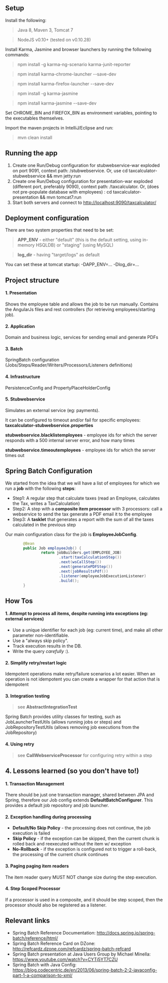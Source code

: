 

## Setup

Install the following:
> Java 8, Maven 3, Tomcat 7

> NodeJS v0.10+ (tested on v0.10.28)

Install Karma, Jasmine and browser launchers by running the following commands:
> npm install -g karma-ng-scenario karma-junit-reporter

> npm install karma-chrome-launcher --save-dev

> npm install karma-firefox-launcher --save-dev

> npm install -g karma-jasmine

> npm install karma-jasmine --save-dev

Set CHROME\_BIN and FIREFOX\_BIN as environment variables, pointing to the executables themselves.

Import the maven projects in IntelliJ/Eclipse and run:
> mvn clean install

## Running the app

1. Create one Run/Debug configuration for stubwebservice-war exploded on port 9091, context path: /stubwebservice. Or, use cd taxcalculator-stubwebservice && mvn jetty:run
2. Create one Run/Debug configuration for presentation-war exploded (different port, preferably 9090), context path: /taxcalculator.  Or, (does not pre-populate database with employees) : cd taxcalculator-presentation && mvn tomcat7:run
3. Start both servers and connect to [http://localhost:9090/taxcalculator/](http://localhost:9090/taxcalculator/)

## Deployment configuration

There are two system properties that need to be set:
> __APP_ENV__ - either "default" (this is the default setting, using in-memory HSQLDB) or "staging" (using MySQL)

> __log_dir__ - having "target/logs" as default

You can set these at tomcat startup: -DAPP\_ENV=... -Dlog\_dir=...

## Project structure

#### 1. Presentation
Shows the employee table and allows the job to be run manually.
Contains the AngularJs files and rest controllers (for retrieving employees/starting job).

#### 2. Application
Domain and business logic, services for sending email and generate PDFs

#### 3. Batch
SpringBatch configuration (Jobs/Steps/Reader/Writers/Processors/Listeners definitions)

#### 4. Infrastructure
PersistenceConfig and PropertyPlaceHolderConfig

#### 5. Stubwebservice
Simulates an external service (eg: payments).

It can be configured to timeout and/or fail for specific employees: __taxcalculator-stubwebservice.properties__

__stubwebservice.blacklistemployees__ - employee ids for which the server responds with a 500 internal server error, and how many times

__stubwebservice.timeoutemployees__ - employee ids for which the server times out

## Spring Batch Configuration
We started from the idea that we will have a list of employees for which we run a __job__ with the following __steps__:
* Step1: A regular step that calculate taxes (read an Employee, calculates the Tax, writes a TaxCalculation)
* Step2: A step with a __composite item processor__ with 3 processors:
    call a webservice to send the tax
    generate a PDF
    email it to the employee
* Step3: A __tasklet__ that generates a report with the sum of all the taxes calculated in the previous step

Our main configuration class for the job is __EmployeeJobConfig__.

```java
        @Bean
        public Job employeeJob() {
                return jobBuilders.get(EMPLOYEE_JOB)
                        .start(taxCalculationStep())
                        .next(wsCallStep())
                        .next(generatePDFStep())
                        .next(jobResultsPdf())
                        .listener(employeeJobExecutionListener)
                        .build();
        }
```

## How Tos

#### 1. Attempt to process all items, despite running into exceptions (eg: external services)

- Use a unique identifier for each job (eg: current time), and make all other parameter non-identifiable.
- Use a "always skip policy".
- Track execution results in the DB.
- Write the query *carefully* :).

#### 2. Simplify retry/restart logic
Idempotent operations make retry/failure scenarios a lot easier. When an operation is not idempotent you can create a wrapper for that action that is idempotent

#### 3. Integration testing
> see __AbstractIntegrationTest__

Spring Batch provides utility classes for testing, such as JobLauncherTestUtils (allows running jobs or steps) and JobRepositoryTestUtils (allows removing job executions from the JobRepository)

#### 4. Using retry
> see __CallWebserviceProcessor__ for configuring retry within a step

## 4. Lessons learned (so you don't have to!)

#### 1. Transaction Management
There should be just one transaction manager, shared between JPA and Spring, therefore our Job config extends __DefaultBatchConfigurer__. This provides a default job repository and job launcher.

#### 2. Exception handling during processing

- __Default/No Skip Policy__ - the processing does not continue, the job execution is failed
- __Skip Policy__ - if the exception can be skipped, then the current chunk is rolled back and reexecuted without the item w/ exception
- __No-Rollback__ - if the exception is configured not to trigger a roll-back, the processing of the current chunk continues

#### 3. Paging paging item readers
The item reader query MUST NOT change size during the step execution.

#### 4. Step Scoped Processor
If a processor is used in a composite, and it should be step scoped, then the processor should also be registered as a listener.


## Relevant links

- Spring Batch Reference Documentation: http://docs.spring.io/spring-batch/reference/html/
- Spring Batch Reference Card on DZone: http://refcardz.dzone.com/refcardz/spring-batch-refcard
- Spring Batch presentation at Java Users Group by Michael Minella: https://www.youtube.com/watch?v=CYTj5YT7CZU
- Spring Batch with Java Config: https://blog.codecentric.de/en/2013/06/spring-batch-2-2-javaconfig-part-1-a-comparison-to-xml/
